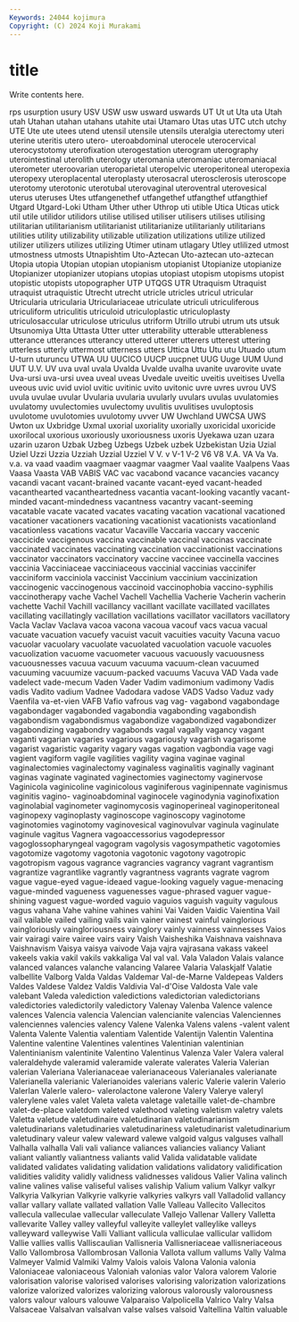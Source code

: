 ```yaml
---
Keywords: 24044 kojimura
Copyright: (C) 2024 Koji Murakami
---
```


# title

Write contents here.



rps usurption
usury USV USW usw usward uswards UT Ut ut Uta
uta Utah utah Utahan utahan utahans utahite utai Utamaro Utas
utas UTC utch utchy UTE Ute ute utees utend utensil
utensile utensils uteralgia uterectomy uteri uterine uteritis utero utero- uteroabdominal
uterocele uterocervical uterocystotomy uterofixation uterogestation uterogram uterography uterointestinal uterolith uterology
uteromania uteromaniac uteromaniacal uterometer uteroovarian uteroparietal uteropelvic uteroperitoneal uteropexia uteropexy
uteroplacental uteroplasty uterosacral uterosclerosis uteroscope uterotomy uterotonic uterotubal uterovaginal uteroventral
uterovesical uterus uteruses Utes utfangenethef utfangethef utfangthef utfangthief Utgard Utgard-Loki
Utham Uther uther Uthrop uti utible Utica Uticas utick util
utile utilidor utilidors utilise utilised utiliser utilisers utilises utilising utilitarian
utilitarianism utilitarianist utilitarianize utilitarianly utilitarians utilities utility utilizability utilizable utilization
utilizations utilize utilized utilizer utilizers utilizes utilizing Utimer utinam utlagary
Utley utlilized utmost utmostness utmosts Utnapishtim Uto-Aztecan Uto-aztecan uto-aztecan Utopia
utopia Utopian utopian utopianism utopianist Utopianize utopianize Utopianizer utopianizer utopians
utopias utopiast utopism utopisms utopist utopistic utopists utopographer UTP UTQGS
UTR Utraquism Utraquist utraquist utraquistic Utrecht utrecht utricle utricles utricul
utricular Utricularia utricularia Utriculariaceae utriculate utriculi utriculiferous utriculiform utriculitis utriculoid
utriculoplastic utriculoplasty utriculosaccular utriculose utriculus utriform Utrillo utrubi utrum uts
utsuk Utsunomiya Utta Uttasta Utter utter utterability utterable utterableness utterance
utterances utterancy uttered utterer utterers utterest uttering utterless utterly uttermost
utterness utters Uttica Uttu Utu utu Utuado utum U-turn uturuncu
UTWA UU UUCICO UUCP uucpnet UUG Uuge UUM Uund UUT
U.V. UV uva uval uvala Uvalda Uvalde uvalha uvanite uvarovite
uvate Uva-ursi uva-ursi uvea uveal uveas Uvedale uveitic uveitis uveitises
Uvella uveous uvic uvid uviol uvitic uvitinic uvito uvitonic uvre
uvres uvrou UVS uvula uvulae uvular Uvularia uvularia uvularly uvulars
uvulas uvulatomies uvulatomy uvulectomies uvulectomy uvulitis uvulitises uvuloptosis uvulotome uvulotomies
uvulotomy uvver UW Uwchland UWCSA UWS Uwton ux Uxbridge Uxmal
uxorial uxoriality uxorially uxoricidal uxoricide uxorilocal uxorious uxoriously uxoriousness uxoris
Uyekawa uzan uzara uzarin uzaron Uzbak Uzbeg Uzbegs Uzbek uzbek
Uzbekistan Uzia Uzial Uziel Uzzi Uzzia Uzziah Uzzial Uzziel V
V. v V-1 V-2 V6 V8 V.A. VA Va Va.
v.a. va vaad vaadim vaagmaer vaagmar vaagmer Vaal vaalite Vaalpens
Vaas Vaasa Vaasta VAB VABIS VAC vac vacabond vacance vacancies
vacancy vacandi vacant vacant-brained vacante vacant-eyed vacant-headed vacanthearted vacantheartedness vacantia
vacant-looking vacantly vacant-minded vacant-mindedness vacantness vacantry vacant-seeming vacatable vacate vacated
vacates vacating vacation vacational vacationed vacationer vacationers vacationing vacationist vacationists
vacationland vacationless vacations vacatur Vacaville Vaccaria vaccary vaccenic vaccicide vaccigenous
vaccina vaccinable vaccinal vaccinas vaccinate vaccinated vaccinates vaccinating vaccination vaccinationist
vaccinations vaccinator vaccinators vaccinatory vaccine vaccinee vaccinella vaccines vaccinia Vacciniaceae
vacciniaceous vaccinial vaccinias vaccinifer vacciniform vacciniola vaccinist Vaccinium vaccinium vaccinization
vaccinogenic vaccinogenous vaccinoid vaccinophobia vaccino-syphilis vaccinotherapy vache Vachel Vachell Vachellia
Vacherie Vacherin vacherin vachette Vachil Vachill vacillancy vacillant vacillate vacillated
vacillates vacillating vacillatingly vacillation vacillations vacillator vacillators vacillatory Vacla Vaclav
Vaclava vacoa vacona vacoua vacouf vacs vacua vacual vacuate vacuation
vacuefy vacuist vacuit vacuities vacuity Vacuna vacuo vacuolar vacuolary vacuolate
vacuolated vacuolation vacuole vacuoles vacuolization vacuome vacuometer vacuous vacuously vacuousness
vacuousnesses vacuua vacuum vacuuma vacuum-clean vacuumed vacuuming vacuumize vacuum-packed vacuums
Vacuva VAD Vada vade vadelect vade-mecum Vaden Vader Vadim vadimonium
vadimony Vadis vadis Vadito vadium Vadnee Vadodara vadose VADS Vadso
Vaduz vady Vaenfila va-et-vien VAFB Vafio vafrous vag vag- vagabond
vagabondage vagabondager vagabonded vagabondia vagabonding vagabondish vagabondism vagabondismus vagabondize vagabondized
vagabondizer vagabondizing vagabondry vagabonds vagal vagally vagancy vagant vaganti vagarian
vagaries vagarious vagariously vagarish vagarisome vagarist vagaristic vagarity vagary vagas
vagation vagbondia vage vagi vagient vagiform vagile vagilities vagility vagina
vaginae vaginal vaginalectomies vaginalectomy vaginaless vaginalitis vaginally vaginant vaginas vaginate
vaginated vaginectomies vaginectomy vaginervose Vaginicola vaginicoline vaginicolous vaginiferous vaginipennate vaginismus
vaginitis vagino- vaginoabdominal vaginocele vaginodynia vaginofixation vaginolabial vaginometer vaginomycosis vaginoperineal
vaginoperitoneal vaginopexy vaginoplasty vaginoscope vaginoscopy vaginotome vaginotomies vaginotomy vaginovesical vaginovulvar
vaginula vaginulate vaginule vagitus Vagnera vagoaccessorius vagodepressor vagoglossopharyngeal vagogram vagolysis
vagosympathetic vagotomies vagotomize vagotomy vagotonia vagotonic vagotony vagotropic vagotropism vagous
vagrance vagrancies vagrancy vagrant vagrantism vagrantize vagrantlike vagrantly vagrantness vagrants
vagrate vagrom vague vague-eyed vague-ideaed vague-looking vaguely vague-menacing vague-minded vagueness
vaguenesses vague-phrased vaguer vague-shining vaguest vague-worded vaguio vaguios vaguish vaguity
vagulous vagus vahana Vahe vahine vahines vahini Vai Vaiden Vaidic
Vaientina Vail vail vailable vailed vailing vails vain vainer vainest
vainful vainglorious vaingloriously vaingloriousness vainglory vainly vainness vainnesses Vaios vair
vairagi vaire vairee vairs vairy Vaish Vaisheshika Vaishnava vaishnava Vaishnavism
Vaisya vaisya vaivode Vaja vajra vajrasana vakass vakeel vakeels vakia
vakil vakils vakkaliga Val val val. Vala Valadon Valais valance
valanced valances valanche valancing Valaree Valaria Valaskjalf Valatie valbellite Valborg
Valda Valdas Valdemar Val-de-Marne Valdepeas Valders Valdes Valdese Valdez Valdis
Valdivia Val-d'Oise Valdosta Vale vale valebant Valeda valediction valedictions valedictorian
valedictorians valedictories valedictorily valedictory Valenay Valenba Valence valence valences Valencia
valencia Valencian valencianite valencias Valenciennes valenciennes valencies valency Valene Valenka
Valens valens -valent valent Valenta Valente Valentia valentiam Valentide Valentijn
Valentin Valentina Valentine valentine Valentines valentines Valentinian valentinian Valentinianism valentinite
Valentino Valentinus Valenza Valer Valera valeral valeraldehyde valeramid valeramide valerate
valerates Valeria Valerian valerian Valeriana Valerianaceae valerianaceous Valerianales valerianate Valerianella
valerianic Valerianoides valerians valeric Valerie valerin Valerio Valerlan Valerle valero-
valerolactone valerone Valery Valerye valeryl valerylene vales valet Valeta valeta
valetage valetaille valet-de-chambre valet-de-place valetdom valeted valethood valeting valetism valetry
valets Valetta valetude valetudinaire valetudinarian valetudinarianism valetudinarians valetudinaries valetudinariness valetudinarist
valetudinarium valetudinary valeur valew valeward valewe valgoid valgus valguses valhall
Valhalla valhalla Vali vali valiance valiances valiancies valiancy Valiant valiant
valiantly valiantness valiants valid Valida validatable validate validated validates validating
validation validations validatory validification validities validity validly validness validnesses validous
Valier Valina valinch valine valines valise valiseful valises valiship Valium
valium Valkyr valkyr Valkyria Valkyrian Valkyrie valkyrie valkyries valkyrs vall
Valladolid vallancy vallar vallary vallate vallated vallation Valle Valleau Vallecito
Vallecitos vallecula valleculae vallecular valleculate Vallejo Vallenar Vallery Valletta vallevarite
Valley valley valleyful valleyite valleylet valleylike valleys valleyward valleywise Valli
Valliant vallicula valliculae vallicular vallidom Vallie vallies vallis Valliscaulian Vallisneria
Vallisneriaceae vallisneriaceous Vallo Vallombrosa Vallombrosan Vallonia Vallota vallum vallums Vally
Valma Valmeyer Valmid Valmiki Valmy Valois valois Valona Valonia valonia
Valoniaceae valoniaceous Valoniah valonias valor Valora valorem Valorie valorisation valorise
valorised valorises valorising valorization valorizations valorize valorized valorizes valorizing valorous
valorously valorousness valors valour valours valouwe Valparaiso Valpolicella Valrico Valry
Valsa Valsaceae Valsalvan valsalvan valse valses valsoid Valtellina Valtin valuable
